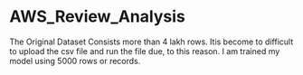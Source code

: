 # AWS_Review_Analysis
The Original Dataset Consists more than 4 lakh rows. Itis become to difficult to upload the csv file and run the file due, to this reason. I am trained my model using 5000 rows or records.  
